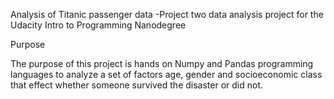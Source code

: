 Analysis of Titanic passenger data -Project two data analysis project for the Udacity Intro to Programming Nanodegree

Purpose

The purpose of this project is hands on Numpy and Pandas programming languages to analyze a set of factors age, gender and socioeconomic class that effect whether someone survived the disaster or did not.